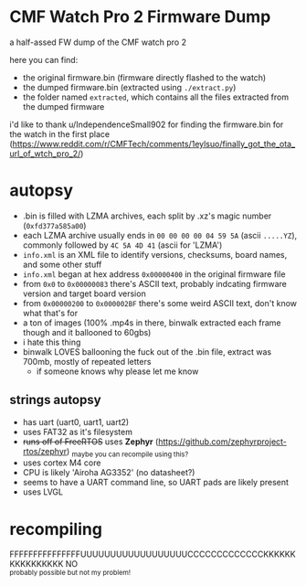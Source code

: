 # CMF Watch Pro 2 Firmware Dump
a half-assed FW dump of the CMF watch pro 2

here you can find: 
- the original firmware.bin (firmware directly flashed to the watch)
- the dumped firmware.bin (extracted using `./extract.py`)
- the folder named `extracted`, which contains all the files extracted from the dumped firmware

i'd like to thank u/IndependenceSmall902 for finding the firmware.bin for the watch in the first place (https://www.reddit.com/r/CMFTech/comments/1eylsuo/finally_got_the_ota_url_of_wtch_pro_2/)

# autopsy
- .bin is filled with LZMA archives, each split by .xz's magic number (`0xfd377a585a00`)
- each LZMA archive usually ends in `00 00 00 00 04 59 5A` (ascii `.....YZ`), commonly followed by `4C 5A 4D 41` (ascii for 'LZMA')
- `info.xml` is an XML file to identify versions, checksums, board names, and some other stuff
- `info.xml` began at hex address `0x00000400` in the original firmware file
- from `0x0` to `0x00000083` there's ASCII text, probably indcating firmware version and target board version
- from `0x00000200` to `0x000002BF` there's some weird ASCII text, don't know what that's for
- a ton of images (100% .mp4s in there, binwalk extracted each frame though and it ballooned to 60gbs)
- i hate this thing
- binwalk LOVES ballooning the fuck out of the .bin file, extract was 700mb, mostly of repeated letters
    - if someone knows why please let me know

## strings autopsy
- has uart (uart0, uart1, uart2)
- uses FAT32 as it's filesystem
- ~~runs off of FreeRTOS~~ uses **Zephyr** (https://github.com/zephyrproject-rtos/zephyr) <sub>maybe you can recompile using this?</sub>
- uses cortex M4 core
- CPU is likely 'Airoha AG3352' (no datasheet?)
- seems to have a UART command line, so UART pads are likely present
- uses LVGL

# recompiling
FFFFFFFFFFFFFFFUUUUUUUUUUUUUUUUUUCCCCCCCCCCCCCKKKKKKKKKKKKKKKK NO  
<sub>probably possible but not my problem!</sub>